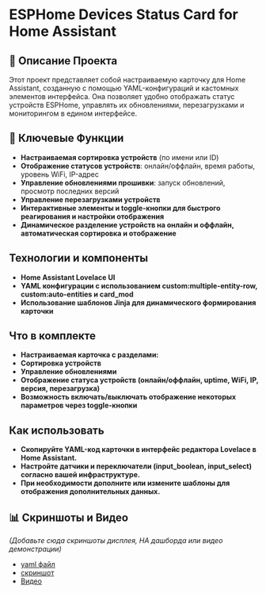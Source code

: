 # ESPHome Devices Status Card for Home Assistant

## 🌟 Описание Проекта

Этот проект представляет собой настраиваемую карточку для Home Assistant, созданную с помощью YAML-конфигураций и кастомных элементов интерфейса. Она позволяет удобно отображать статус устройств ESPHome, управлять их обновлениями, перезагрузками и мониторингом в едином интерфейсе.

## 🚀 Ключевые Функции
- **Настраиваемая сортировка устройств** (по имени или ID)
- **Отображение статусов устройств**: онлайн/оффлайн, время работы, уровень WiFi, IP-адрес
- **Управление обновлениями прошивки**: запуск обновлений, просмотр последних версий
- **Управление перезагрузками устройств**
- **Интерактивные элементы и toggle-кнопки для быстрого реагирования и настройки отображения**
- **Динамическое разделение устройств на онлайн и оффлайн, автоматическая сортировка и отображение**

## Технологии и компоненты
- **Home Assistant Lovelace UI**
- **YAML конфигурации с использованием custom:multiple-entity-row, custom:auto-entities и card_mod**
- **Использование шаблонов Jinja для динамического формирования карточки**
## Что в комплекте
- **Настраиваемая карточка с разделами:**
- **Сортировка устройств**
- **Управление обновлениями**
- **Отображение статуса устройств (онлайн/оффлайн, uptime, WiFi, IP, версия, перезагрузка)**
- **Возможность включать/выключать отображение некоторых параметров через toggle-кнопки**
## Как использовать
- **Скопируйте YAML-код карточки в интерфейс редактора Lovelace в Home Assistant.**
- **Настройте датчики и переключатели (input_boolean, input_select) согласно вашей инфраструктуре.**
- **При необходимости дополните или измените шаблоны для отображения дополнительных данных.**

## 📊 Скриншоты и Видео

*(Добавьте сюда скриншоты дисплея, HA дашборда или видео демонстрации)*

- [yaml файл](esphome_devices_status_card.yaml)
- [скриншот](/img/esphome_devices_status_card.jpg)
- [Видео](https://t.me/parus_smart/68/9162)
